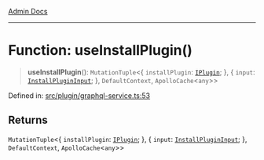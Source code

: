 [Admin Docs](/)

***

# Function: useInstallPlugin()

> **useInstallPlugin**(): `MutationTuple`\<\{ `installPlugin`: [`IPlugin`](plugin\graphql-service\README\interfaces\IPlugin.md); \}, \{ `input`: [`InstallPluginInput`](plugin\graphql-service\README\interfaces\InstallPluginInput.md); \}, `DefaultContext`, `ApolloCache`\<`any`\>\>

Defined in: [src/plugin/graphql-service.ts:53](https://github.com/PalisadoesFoundation/talawa-admin/blob/main/src/plugin/graphql-service.ts#L53)

## Returns

`MutationTuple`\<\{ `installPlugin`: [`IPlugin`](plugin\graphql-service\README\interfaces\IPlugin.md); \}, \{ `input`: [`InstallPluginInput`](plugin\graphql-service\README\interfaces\InstallPluginInput.md); \}, `DefaultContext`, `ApolloCache`\<`any`\>\>
